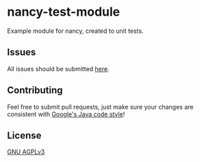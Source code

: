 # nancy-test-module
Example module for nancy, created to unit tests. 

## Issues
All issues should be submitted [here](https://github.com/communityforcoders/nancy/issues).

## Contributing
Feel free to submit pull requests, just make sure your changes are consistent with 
[Google's Java code style](https://google.github.io/styleguide/javaguide.html)!

## License
[GNU AGPLv3](LICENSE)
